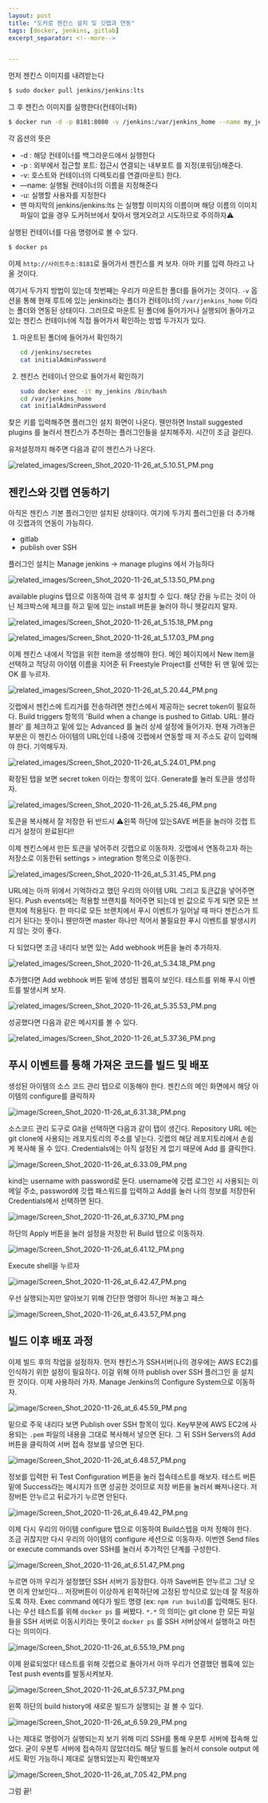 ```yaml
---
layout: post
title: "도커로 젠킨스 설치 및 깃랩과 연동"
tags: [docker, jenkins, gitlab]
excerpt_separator: <!--more-->


---
```




먼저 젠킨스 이미지를 내려받는다

```bash
$ sudo docker pull jenkins/jenkins:lts
```

<!--more-->

그 후 젠킨스 이미지를 실행한다(컨테이너화)

```bash
$ docker run -d -p 8181:8080 -v /jenkins:/var/jenkins_home --name my_jenkins -u root jenkins/jenkins:lts
```

각 옵션의 뜻은 

- -d : 해당 컨테이너를 백그라운드에서 실행한다
- -p : 외부에서 접근할 포트: 접근시 연결되는 내부포트 를 지정(포워딩)해준다.
- -v: 호스트와 컨테이너의 디렉토리를 연결(마운트) 한다.
- —name: 실행될 컨테이너의 이름을 지정해준다
- -u: 실행할 사용자를 지정한다
- 맨 마지막의 jenkins/jenkins:lts 는 실행할 이미지의 이름이며 해당 이름의 이미지 파일이 없을 경우 도커허브에서 찾아서 땡겨오려고 시도하므로 주의하자⚠️

 

실행된 컨테이너를 다음 명령어로 볼 수 있다.

```bash
$ docker ps
```

이제 `http://사이트주소:8181`로 들어가서 젠킨스를 켜 보자. 아마 키를 입력 하라고 나올 것이다.

여기서 두가지 방법이 있는데 첫번째는 우리가 마운트한 폴더를 들어가는 것이다.  `-v` 옵션을 통해 현재 루트에 있는 jenkins라는 폴더가 컨테이너의 `/var/jenkins_home` 이라는 폴더와 연동된 상태이다. 그러므로 마운트 된 폴더에 들어가거나 실행되어 돌아가고 있는 젠킨스 컨테이너에 직접 들어가서 확인하는 방법 두가지가 있다.

1. 마운트된 폴더에 들어가서 확인하기

    ```bash
    cd /jenkins/secretes
    cat initialAdminPassword
    ```

2. 젠킨스 컨테이너 안으로 들어가서 확인하기

    ```bash
    sudo docker exec -it my_jenkins /bin/bash
    cd /var/jenkins_home
    cat initialAdminPassword
    ```

찾은 키를 입력해주면 플러그인 설치 화면이 나온다. 웬만하면 Install suggested plugins 를 눌러서 젠킨스가 추천하는 플러그인들을 설치해주자. 시간이 조금 걸린다.

유저설정까지 해주면 다음과 같이 젠킨스가 나온다.

![related_images/Screen_Shot_2020-11-26_at_5.10.51_PM.png](/assets/img/posts/2020-11-25-connect-jenkins-and-gitlab-using-docker/Screen_Shot_2020-11-26_at_5.10.51_PM.png)

## 젠킨스와 깃랩 연동하기

아직은 젠킨스 기본 플러그인만 설치된 상태이다. 여기에 두가지 플러그인을 더 추가해야 깃랩과의 연동이 가능하다. 

- gitlab
- publish over SSH

플러그인 설치는 Manage jenkins → manage plugins 에서 가능하다

![related_images/Screen_Shot_2020-11-26_at_5.13.50_PM.png](/assets/img/posts/2020-11-25-connect-jenkins-and-gitlab-using-docker/Screen_Shot_2020-11-26_at_5.13.50_PM.png)

available plugins 탭으로 이동하여 검색 후 설치할 수 있다. 해당 칸을 누르는 것이 아닌 체크박스에 체크를 하고 밑에 있는 install 버튼을 눌러야 하니 헷갈리지 말자.

![related_images/Screen_Shot_2020-11-26_at_5.15.18_PM.png](/assets/img/posts/2020-11-25-connect-jenkins-and-gitlab-using-docker/Screen_Shot_2020-11-26_at_5.15.18_PM.png)

![related_images/Screen_Shot_2020-11-26_at_5.17.03_PM.png](/assets/img/posts/2020-11-25-connect-jenkins-and-gitlab-using-docker/Screen_Shot_2020-11-26_at_5.17.03_PM.png)

이제 젠킨스 내에서 작업을 위한 item을 생성해야 한다. 메인 페이지에서 New item을 선택하고 적당히 아이템 이름을 지어준 뒤 Freestyle Project를 선택한 뒤 맨 밑에 있는 OK 를 누르자.

![related_images/Screen_Shot_2020-11-26_at_5.20.44_PM.png](/assets/img/posts/2020-11-25-connect-jenkins-and-gitlab-using-docker/Screen_Shot_2020-11-26_at_5.20.44_PM.png)

깃랩에서 젠킨스에 트리거를 전송하려면 젠킨스에서 제공하는 secret token이 필요하다. Build triggers 항목의 'Build when a change is pushed to Gitlab. URL: 블라블라' 를 체크하고 밑에 있는 Advanced 를 눌러 상세 설정에 들어가자. 현재 가려놓은 부분은 이 젠킨스 아이템의 URL인데 나중에 깃랩에서 연동할 때 저 주소도 같이 입력해야 한다. 기억해두자.

![related_images/Screen_Shot_2020-11-26_at_5.24.01_PM.png](/assets/img/posts/2020-11-25-connect-jenkins-and-gitlab-using-docker/Screen_Shot_2020-11-26_at_5.24.01_PM.png)

확장된 탭을 보면 secret token 이라는 항목이 있다. Generate를 눌러 토큰을 생성하자.

![related_images/Screen_Shot_2020-11-26_at_5.25.46_PM.png](/assets/img/posts/2020-11-25-connect-jenkins-and-gitlab-using-docker/Screen_Shot_2020-11-26_at_5.25.46_PM.png)

토큰을 복사해서 잘 저장한 뒤 반드시 ⚠️왼쪽 하단에 있는SAVE 버튼을 눌러야 깃랩 트리거 설정이 완료된다!!

이제 젠킨스에서 만든 토큰을 넣어주러 깃랩으로 이동하자. 깃랩에서 연동하고자 하는 저장소로 이동한뒤 settings > integration 항목으로 이동한다.

![related_images/Screen_Shot_2020-11-26_at_5.31.45_PM.png](/assets/img/posts/2020-11-25-connect-jenkins-and-gitlab-using-docker/Screen_Shot_2020-11-26_at_5.31.45_PM.png)

URL에는 아까 위에서 기억하라고 했던 우리의 아이템 URL 그리고 토큰값을 넣어주면 된다. Push events에는 적용할 브랜치를 적어주면 되는데 빈 값으로 두게 되면 모든 브랜치에 적용된다. 한 마디로 모든 브랜치에서 푸시 이벤트가 일어날 때 마다 젠킨스가 트리거 된다는 뜻이니 웬만하면  master 하나만 적어서 불필요한 푸시 이벤트를 발생시키지 않는 것이 좋다.

다 되었다면 조금 내리다 보면 있는 Add webhook 버튼을 눌러 추가하자.

![related_images/Screen_Shot_2020-11-26_at_5.34.18_PM.png](/assets/img/posts/2020-11-25-connect-jenkins-and-gitlab-using-docker/Screen_Shot_2020-11-26_at_5.34.18_PM.png)

추가했다면 Add webhook 버튼 밑에 생성된 웹훅이 보인다. 테스트를 위해 푸시 이벤트를 발생시켜 보자.

![related_images/Screen_Shot_2020-11-26_at_5.35.53_PM.png](/assets/img/posts/2020-11-25-connect-jenkins-and-gitlab-using-docker/Screen_Shot_2020-11-26_at_5.35.53_PM.png)

성공했다면 다음과 같은 메시지를 볼 수 있다.

![related_images/Screen_Shot_2020-11-26_at_5.37.36_PM.png](/assets/img/posts/2020-11-25-connect-jenkins-and-gitlab-using-docker/Screen_Shot_2020-11-26_at_5.37.36_PM.png)



## 푸시 이벤트를 통해 가져온 코드를 빌드 및 배포

생성된 아이템의 소스 코드 관리 탭으로 이동해야 한다. 젠킨스의 메인 화면에서 해당 아이템의 configure를 클릭하자

![image/Screen_Shot_2020-11-26_at_6.31.38_PM.png](/assets/img/posts/2020-11-25-connect-jenkins-and-gitlab-using-docker/Screen_Shot_2020-11-26_at_6.31.38_PM.png)

소스코드 관리 도구로 Git을 선택하면 다음과 같이 탭이 생긴다. Repository URL 에는 git clone에 사용되는 레포지토리의 주소를 넣는다. 깃랩의 해당 레포지토리에서 손쉽게 복사해 올 수 있다. Credentials에는 아직 설정된 게 없기 때문에 Add 를 클릭한다.

![image/Screen_Shot_2020-11-26_at_6.33.09_PM.png](/assets/img/posts/2020-11-25-connect-jenkins-and-gitlab-using-docker/Screen_Shot_2020-11-26_at_6.33.09_PM.png)

kind는 username with password로 둔다. username에 깃랩 로그인 시 사용되는 이메일 주소, password에 깃랩 패스워드를 입력하고 Add를 눌러 나의 정보를 저장한뒤 Credentials에서 선택하면 된다.

![image/Screen_Shot_2020-11-26_at_6.37.10_PM.png](/assets/img/posts/2020-11-25-connect-jenkins-and-gitlab-using-docker/Screen_Shot_2020-11-26_at_6.37.10_PM.png)

하단의 Apply 버튼을 눌러 설정을 저장한 뒤 Build 탭으로 이동하자.

![image/Screen_Shot_2020-11-26_at_6.41.12_PM.png](/assets/img/posts/2020-11-25-connect-jenkins-and-gitlab-using-docker/Screen_Shot_2020-11-26_at_6.41.12_PM.png)

Execute shell을 누르자

![image/Screen_Shot_2020-11-26_at_6.42.47_PM.png](/assets/img/posts/2020-11-25-connect-jenkins-and-gitlab-using-docker/Screen_Shot_2020-11-26_at_6.42.47_PM.png)

우선 실행되는지만 알아보기 위해 간단한 명령어 하나만 쳐놓고 패스

![image/Screen_Shot_2020-11-26_at_6.43.57_PM.png](/assets/img/posts/2020-11-25-connect-jenkins-and-gitlab-using-docker/Screen_Shot_2020-11-26_at_6.43.57_PM.png)

## 빌드 이후 배포 과정

이제 빌드 후의 작업을 설정하자. 먼저 젠킨스가 SSH서버(나의 경우에는 AWS EC2)를 인식하기 위한 설정이 필요하다. 이걸 위해 아까 publish over SSH 플러그인 을 설치한 것이다. 이제 사용하러 가자. Manage Jenkins의 Configure System으로 이동하자.

![image/Screen_Shot_2020-11-26_at_6.45.59_PM.png](/assets/img/posts/2020-11-25-connect-jenkins-and-gitlab-using-docker/Screen_Shot_2020-11-26_at_6.45.59_PM.png)

밑으로 주욱 내리다 보면 Publish over SSH 항목이 있다. Key부분에 AWS EC2에 사용되는 `.pem` 파일의 내용을 그대로 복사해서 넣으면 된다. 그 뒤 SSH Servers의 Add 버튼을 클릭하여 서버 접속 정보를 넣으면 된다.

![image/Screen_Shot_2020-11-26_at_6.48.57_PM.png](/assets/img/posts/2020-11-25-connect-jenkins-and-gitlab-using-docker/Screen_Shot_2020-11-26_at_6.48.57_PM.png)

정보를 입력한 뒤 Test Configuration 버튼을 눌러 접속테스트를 해보자. 테스트 버튼 밑에  Success라는 메시지가 뜨면 성공한 것이므로 저장 버튼을 눌러서 빠져나온다. 저장버튼 안누르고 뒤로가기 누르면 안된다.

![image/Screen_Shot_2020-11-26_at_6.49.42_PM.png](/assets/img/posts/2020-11-25-connect-jenkins-and-gitlab-using-docker/Screen_Shot_2020-11-26_at_6.49.42_PM.png)

이제 다시 우리의 아이템 configure 탭으로 이동하여 Build스텝을 마저 정해야 한다. 조금 귀찮지만 다시 우리의 아이템의 configure 세션으로 이동하자. 이번엔 Send files or execute commands over SSH를 눌러서 추가적인 단계를 구성한다.

![image/Screen_Shot_2020-11-26_at_6.51.47_PM.png](/assets/img/posts/2020-11-25-connect-jenkins-and-gitlab-using-docker/Screen_Shot_2020-11-26_at_6.51.47_PM.png)

누르면 아까 우리가 설정했던 SSH 서버가 등장한다. 아까 Save버튼 안누르고 그냥 오면 이게 안보인다... 저장버튼이 이상하게 왼쪽하단에 고정된 방식으로 있는데 잘 적응하도록 하자. Exec command 에다가 빌드 명령 (ex: `npm run build`)를 입력해도 된다. 나는 우선 테스트를 위해 `docker ps` 를 써봤다. `*.*` 의 의미는 git clone 한 모든 파일들을 SSH 서버로 이동시키라는 뜻이고 `docker ps` 를 SSH 서버상에서 실행하고 마친다는 의미이다.

![image/Screen_Shot_2020-11-26_at_6.55.19_PM.png](/assets/img/posts/2020-11-25-connect-jenkins-and-gitlab-using-docker/Screen_Shot_2020-11-26_at_6.55.19_PM.png)

이제 완료되었다! 테스트를 위해 깃랩으로 돌아가서 아까 우리가 연결했던 웹훅에 있는 Test push events를 발동시켜보자.

![image/Screen_Shot_2020-11-26_at_6.57.37_PM.png](/assets/img/posts/2020-11-25-connect-jenkins-and-gitlab-using-docker/Screen_Shot_2020-11-26_at_6.57.37_PM.png)

왼쪽 하단의 build history에 새로운 빌드가 실행되는 걸 볼 수 있다.

![image/Screen_Shot_2020-11-26_at_6.59.29_PM.png](/assets/img/posts/2020-11-25-connect-jenkins-and-gitlab-using-docker/Screen_Shot_2020-11-26_at_6.59.29_PM.png)

나는 제대로 명령어가 실행되는지 보기 위해 미리 SSH를 통해 우분투 서버에 접속해 있었다. 굳이 우분투 서버에 접속하지 않았더라도 해당 빌드를 눌러서 console output 에서도 확인 가능하니  제대로 실행되었는지 확인해보자

![image/Screen_Shot_2020-11-26_at_7.05.42_PM.png](/assets/img/posts/2020-11-25-connect-jenkins-and-gitlab-using-docker/Screen_Shot_2020-11-26_at_7.05.42_PM.png)

그럼 끝!